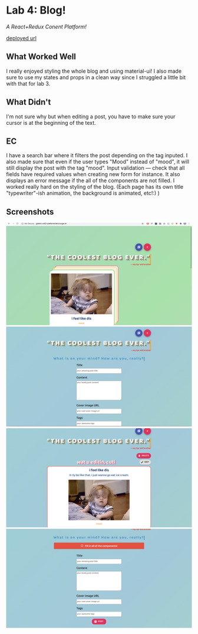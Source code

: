 # Lab 4: Blog!

*A React+Redux Conent Platform!*

[deployed url](giakim-cs52-platformclient.surge.sh)

## What Worked Well
I really enjoyed styling the whole blog and using material-ui! I also made sure to use my states and props in a clean way since I struggled a little bit with that for lab 3. 

## What Didn't
I'm not sure why but when editing a post, you have to make sure your cursor is at the beginning of the text.

## EC
I have a search bar where it filters the post depending on the tag inputed. I also made sure that even if the user types "Mood" instead of "mood", it will still display the post with the tag "mood".
Input validation — check that all fields have required values when creating new form for instance.
It also displays an error message if the all of the components are not filled.
I worked really hard on the styling of the blog. (Each page has its own title "typewriter"-ish animation, the background is animated, etc!:) )

## Screenshots
![](images/sc1.png)
![](images/sc2.png)
![](images/sc3.png)
![](images/sc4.png)
